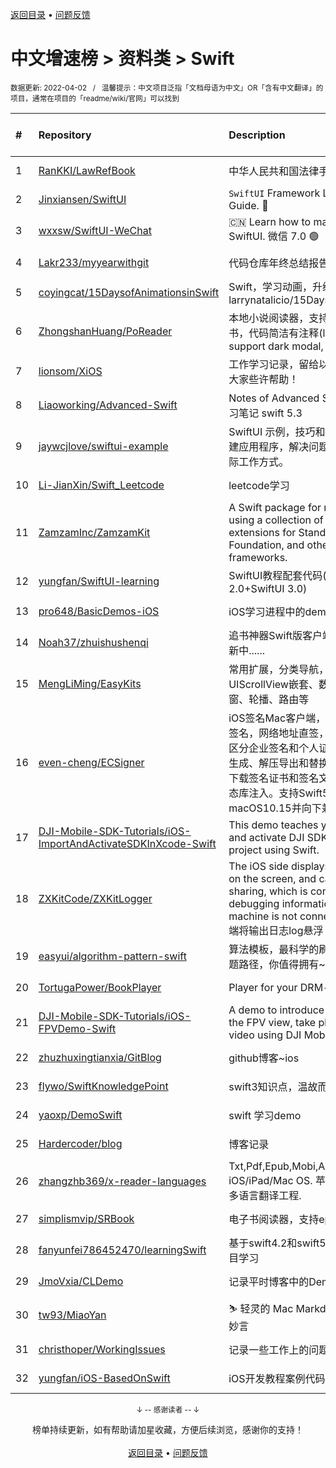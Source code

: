 <a href="https://github.com/GrowingGit/GitHub-Chinese-Top-Charts#github中文排行榜">返回目录</a> • <a href="/content/docs/feedback.md">问题反馈</a>

# 中文增速榜 > 资料类 > Swift
<sub>数据更新: 2022-04-02&nbsp;&nbsp;&nbsp;/&nbsp;&nbsp;&nbsp;温馨提示：中文项目泛指「文档母语为中文」OR「含有中文翻译」的项目，通常在项目的「readme/wiki/官网」可以找到</sub>

|#|Repository|Description|Stars|Average daily growth|Updated|
|:-|:-|:-|:-|:-|:-|
|1|[RanKKI/LawRefBook](https://github.com/RanKKI/LawRefBook)|中华人民共和国法律手册|1460|41|2022-04-01|
|2|[Jinxiansen/SwiftUI](https://github.com/Jinxiansen/SwiftUI)|`SwiftUI` Framework  Learning and Usage Guide. 🚀 |4132|4|2022-02-17|
|3|[wxxsw/SwiftUI-WeChat](https://github.com/wxxsw/SwiftUI-WeChat)|🇨🇳 Learn how to make WeChat with SwiftUI. 微信 7.0 🟢|808|1|2022-03-06|
|4|[Lakr233/myyearwithgit](https://github.com/Lakr233/myyearwithgit)|代码仓库年终总结报告。|177|1|2022-01-10|
|5|[coyingcat/15DaysofAnimationsinSwift](https://github.com/coyingcat/15DaysofAnimationsinSwift)|Swift，学习动画，升级原版本 ， larrynatalicio/15DaysofAnimationsinSwift|9|0|2022-01-26|
|6|[ZhongshanHuang/PoReader](https://github.com/ZhongshanHuang/PoReader)|本地小说阅读器，支持深色模式，Wifi传书，代码简洁有注释(local text reader, support dark modal, upload text by wifi)|34|0|2021-10-20|
|7|[lionsom/XiOS](https://github.com/lionsom/XiOS)|工作学习记录，留给以后的自己。希望能给大家些许帮助！|24|0|2022-03-03|
|8|[Liaoworking/Advanced-Swift](https://github.com/Liaoworking/Advanced-Swift)|Notes of Advanced Swift. 《swift进阶》学习笔记 swift 5.3|317|0|2022-02-11|
|9|[jaywcjlove/swiftui-example](https://github.com/jaywcjlove/swiftui-example)|SwiftUI 示例，技巧和技术集合，帮助我构建应用程序，解决问题以及了解SwiftUI的实际工作方式。|56|0|2022-03-09|
|10|[Li-JianXin/Swift_Leetcode](https://github.com/Li-JianXin/Swift_Leetcode)|leetcode学习|5|0|2022-01-19|
|11|[ZamzamInc/ZamzamKit](https://github.com/ZamzamInc/ZamzamKit)|A Swift package for rapid development using a collection of micro utility extensions for Standard Library, Foundation, and other native frameworks.|255|0|2022-03-19|
|12|[yungfan/SwiftUI-learning](https://github.com/yungfan/SwiftUI-learning)|SwiftUI教程配套代码(SwiftUI+SwiftUI 2.0+SwiftUI 3.0)|53|0|2021-12-30|
|13|[pro648/BasicDemos-iOS](https://github.com/pro648/BasicDemos-iOS)|iOS学习进程中的demo汇总|383|0|2022-03-05|
|14|[Noah37/zhuishushenqi](https://github.com/Noah37/zhuishushenqi)|追书神器Swift版客户端（非官方）。 不断更新中......|219|0|2022-01-06|
|15|[MengLiMing/EasyKits](https://github.com/MengLiMing/EasyKits)|常用扩展，分类导航，类似简书的UIScrollView嵌套、数据驱动复杂列表、弹窗、轮播、路由等|43|0|2022-03-29|
|16|[even-cheng/ECSigner](https://github.com/even-cheng/ECSigner)|iOS签名Mac客户端，iPhone客户端，一键签名，网络地址直签，多文件同步签，自动区分企业签名和个人证书，一键Assets.car生成、解压导出和替换,自动注册设备并更新下载签名证书和签名文件进行签名，支持动态库注入。支持Swift5和iOS14，macOS10.15并向下兼容。|150|0|2022-03-09|
|17|[DJI-Mobile-SDK-Tutorials/iOS-ImportAndActivateSDKInXcode-Swift](https://github.com/DJI-Mobile-SDK-Tutorials/iOS-ImportAndActivateSDKInXcode-Swift)|This demo teaches you how to import and activate DJI SDK in your Xcode project using Swift.|6|0|2022-03-24|
|18|[ZXKitCode/ZXKitLogger](https://github.com/ZXKitCode/ZXKitLogger)|The iOS side displays the output log log on the screen, and can generate log file sharing, which is convenient for debugging information when the real machine is not connected to xcode. iOS端将输出日志log悬浮 ...|21|0|2021-12-26|
|19|[easyui/algorithm-pattern-swift](https://github.com/easyui/algorithm-pattern-swift)|算法模板，最科学的刷题方式，最快速的刷题路径，你值得拥有~|30|0|2021-11-07|
|20|[TortugaPower/BookPlayer](https://github.com/TortugaPower/BookPlayer)|Player for your DRM-free audiobooks|804|0|2022-04-01|
|21|[DJI-Mobile-SDK-Tutorials/iOS-FPVDemo-Swift](https://github.com/DJI-Mobile-SDK-Tutorials/iOS-FPVDemo-Swift)|A demo to introduce how to implement the FPV view, take photo and record video using DJI Mobile SDK.|16|0|2022-03-24|
|22|[zhuzhuxingtianxia/GitBlog](https://github.com/zhuzhuxingtianxia/GitBlog)|github博客~ios|3|0|2021-12-10|
|23|[flywo/SwiftKnowledgePoint](https://github.com/flywo/SwiftKnowledgePoint)|swift3知识点，温故而知新！|6|0|2021-12-01|
|24|[yaoxp/DemoSwift](https://github.com/yaoxp/DemoSwift)|swift 学习demo|22|0|2022-03-10|
|25|[Hardercoder/blog](https://github.com/Hardercoder/blog)|博客记录|5|0|2021-10-15|
|26|[zhangzhb369/x-reader-languages](https://github.com/zhangzhb369/x-reader-languages)|Txt,Pdf,Epub,Mobi,Azw book reader for iOS/iPad/Mac OS. 苹果多平台文档阅读器.多语言翻译工程.|3|0|2021-12-04|
|27|[simplismvip/SRBook](https://github.com/simplismvip/SRBook)|电子书阅读器，支持epub和txt格式|21|0|2022-03-22|
|28|[fanyunfei786452470/learningSwift](https://github.com/fanyunfei786452470/learningSwift)|基于swift4.2和swift5.5的语言、框架、项目学习|6|0|2022-02-24|
|29|[JmoVxia/CLDemo](https://github.com/JmoVxia/CLDemo)|记录平时博客中的Demo，持续更新|376|0|2022-02-14|
|30|[tw93/MiaoYan](https://github.com/tw93/MiaoYan)|⛷  轻灵的 Mac Markdown 笔记本伴你写出妙言|14|0|2022-03-28|
|31|[christhoper/WorkingIssues](https://github.com/christhoper/WorkingIssues)|记录一些工作上的问题、优秀博客等|5|0|2022-04-01|
|32|[yungfan/iOS-BasedOnSwift](https://github.com/yungfan/iOS-BasedOnSwift)|iOS开发教程案例代码|27|0|2022-01-19|

<div align="center">
    <p><sub>↓ -- 感谢读者 -- ↓</sub></p>
    榜单持续更新，如有帮助请加星收藏，方便后续浏览，感谢你的支持！
</div>

<br/>

<div align="center"><a href="https://github.com/GrowingGit/GitHub-Chinese-Top-Charts#github中文排行榜">返回目录</a> • <a href="/content/docs/feedback.md">问题反馈</a></div>
